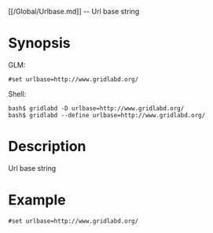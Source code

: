 [[/Global/Urlbase.md]] -- Url base string

# Synopsis
GLM:
~~~
#set urlbase=http://www.gridlabd.org/
~~~
Shell:
~~~
bash$ gridlabd -D urlbase=http://www.gridlabd.org/
bash$ gridlabd --define urlbase=http://www.gridlabd.org/
~~~

# Description

Url base string

# Example

~~~
#set urlbase=http://www.gridlabd.org/
~~~
